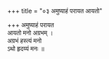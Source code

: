 +++
title = "०३ अमुष्याहं परायत आयतो"

+++
अमुष्याहं परायत  
आयतो मनो अग्रभम् ।  
अग्रभं हस्त्यं मनो  
ऽथो हृदय्यं मनः ॥